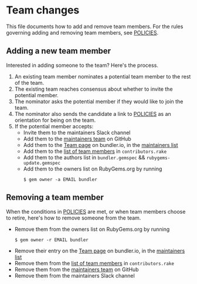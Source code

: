 # Team changes

This file documents how to add and remove team members. For the rules governing adding and removing team members, see [POLICIES](../POLICIES.md).

## Adding a new team member

Interested in adding someone to the team? Here's the process.

1. An existing team member nominates a potential team member to the rest of the team.
2. The existing team reaches consensus about whether to invite the potential member.
3. The nominator asks the potential member if they would like to join the team.
4. The nominator also sends the candidate a link to [POLICIES](../POLICIES.md) as an orientation for being on the team.
5. If the potential member accepts:
    - Invite them to the maintainers Slack channel
    - Add them to the [maintainers team][org_team] on GitHub
    - Add them to the [Team page][team] on bundler.io, in the [maintainers list][maintainers]
    - Add them to the [list of team members][list] in `contributors.rake`
    - Add them to the authors list in `bundler.gemspec` && `rubygems-update.gemspec`
    - Add them to the owners list on RubyGems.org by running
      ```
      $ gem owner -a EMAIL bundler
      ```


## Removing a team member

When the conditions in [POLICIES](../POLICIES.md#maintainer-team-guidelines) are met, or when team members choose to retire, here's how to remove someone from the team.

- Remove them from the owners list on RubyGems.org by running
  ```
  $ gem owner -r EMAIL bundler
  ```
- Remove their entry on the [Team page][team] on bundler.io, in the [maintainers list][maintainers]
- Remove them from the [list of team members][list] in `contributors.rake`
- Remove them from the [maintainers team][org_team] on GitHub
- Remove them from the maintainers Slack channel

[org_team]: https://github.com/orgs/rubygems/teams/maintainers/members
[team]: https://bundler.io/contributors.html
[maintainers]: https://github.com/rubygems/bundler-site/blob/f00eb65da0697c2cb0e7b4d6e5ba47ecc1538eb2/source/contributors.html.haml#L25
[list]: https://github.com/rubygems/bundler-site/blob/f00eb65da0697c2cb0e7b4d6e5ba47ecc1538eb2/lib/tasks/contributors.rake#L8
